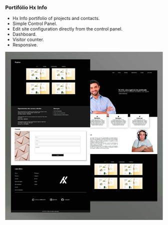### Portifólio Hx Info
- Hx Info portifolio of projects and contacts.
- Simple Control Panel.
- Edit site configuration directly from the control panel.
- Dashboard.
- Visitor counter.
- Responsive.

![](images/capa1.jpg)
